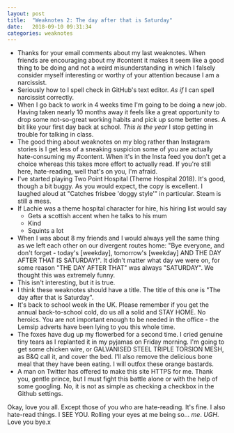 ```yaml
---
layout: post
title:  "Weaknotes 2: The day after that is Saturday"
date:   2018-09-10 09:31:34
categories: weaknotes
---
```

 
* Thanks for your email comments about my last weaknotes. When friends are encouraging about my #content it makes it seem like a good thing to be doing and not a weird misunderstanding in which I falsely consider myself interesting or worthy of your attention because I am a narcissist.
* Seriously how to I spell check in GitHub's text editor. *As if* I can spell narcissist correctly.
* When I go back to work in 4 weeks time I'm going to be doing a new job. Having taken nearly 10 months away it feels like a great opportunity to drop some not-so-great working habits and pick up some better ones. A bit like your first day back at school. *This is the year* I stop getting in trouble for talking in class.
* The good thing about weaknotes on my blog rather than Instagram stories is I get less of a sneaking suspicion some of you are actually hate-consuming my #content. When it's in the Insta feed you don't get a choice whereas this takes more effort to actually read. If you're still here, hate-reading, well that's on you, I'm afraid.
* I've started playing Two Point Hospital (Theme Hospital 2018). It's good, though a bit buggy. As you would expect, the copy is excellent. I laughed aloud at "Catches frisbee 'doggy style'" in particular. Steam is still a mess.
* If Lachie was a theme hospital character for hire, his hiring list would say
  * Gets a scottish accent when he talks to his mum
  * Kind
  * Squints a lot
* When I was about 8 my friends and I would always yell the same thing as we left each other on our divergent routes home: "Bye everyone, and don't forget - today's [weekday], tomorrow's [weekday] AND THE DAY AFTER THAT IS SATURDAY!". It didn't matter what day we were on, for some reason "THE DAY AFTER THAT" was always "SATURDAY". We thought this was extremely funny.
* This isn't interesting, but it is true.
* I think these weaknotes should have a title. The title of this one is "The day after that is Saturday".
* It's back to school week in the UK. Please remember if you get the annual back-to-school cold, do us all a solid and STAY HOME. No heroics. You are not important enough to be needed in the office - the Lemsip adverts have been lying to you this whole time.
* The foxes have dug up my flowerbed for a second time. I cried genuine tiny tears as I replanted it in my pyjamas on Friday morning. I'm going to get some chicken wire, or GALVANISED STEEL TRIPLE TORSION MESH, as B&Q call it, and cover the bed. I'll also remove the delicious bone meal that they have been eating. I will outfox these orange bastards.
* A man on Twitter has offered to make this site HTTPS for me. Thank you, gentle prince, but I must fight this battle alone or with the help of some googling. No, it is not as simple as checking a checkbox in the Github settings.

Okay, love you all. Except those of you who are hate-reading. It's fine. I also hate-read things. I SEE YOU. Rolling your eyes at me being so... *me*. *UGH*. Love you bye.x
